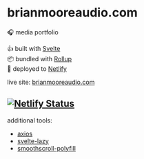 # brianmooreaudio.com 
🎧 media portfolio

👍 built with [Svelte](https://svelte.dev/)  
📦 bundled with [Rollup](https://rollupjs.org/)  
🚀 deployed to [Netlify](https://www.netlify.com/)  

live site: [brianmooreaudio.com](https://brianmooreaudio.com/)  

[![Netlify Status](https://api.netlify.com/api/v1/badges/6940d5a2-cc73-4ab1-9a57-6806b11215e3/deploy-status)](https://app.netlify.com/sites/brianmooreaudio/deploys)
------  
additional tools:  
- [axios](https://github.com/axios/axios)
- [svelte-lazy](https://github.com/leafOfTree/svelte-lazy)
- [smoothscroll-polyfill](https://github.com/iamdustan/smoothscroll)